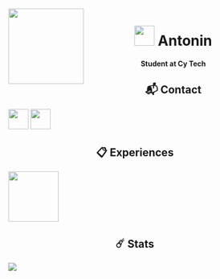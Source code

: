 <h1 align="center">
    <img align="left" height="150" src="https://media.discordapp.net/attachments/835956277464530944/1073708909782646924/19098d619238d0439c7935216a14aaad.png">
    <br>

<img height="40" src="https://cdn.discordapp.com/attachments/835956277464530944/1073712189774516295/729441672005419028.png">
Antonin
</h1>
<h4 align="center">Student at Cy Tech</h4>



<h2 align="center">📬 Contact</h2>
<p align="left">
<img height="40" src="https://discord.c99.nl/widget/theme-3/424290757445419009.png">
<img height="40" src="https://img.shields.io/badge/LinkedIn-0077B5?style=for-the-badge&logo=linkedin&logoColor=white">
</p>


<h2 align="center">📋 Experiences</h2>
<a href="https://rivrs.io"><img height="100" src="https://media.discordapp.net/attachments/1036303987084898415/1170716571132510248/icon_green.png"></a>


<h2 align="center">☄️ Stats</h2>
<img src="https://github-readme-stats.vercel.app/api/wakatime?username=TopeEstLa&theme=dark">
